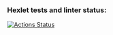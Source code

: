 ### Hexlet tests and linter status:
[![Actions Status](https://github.com/leader8901/python-project-49/actions/workflows/hexlet-check.yml/badge.svg)](https://github.com/leader8901/python-project-49/actions)
